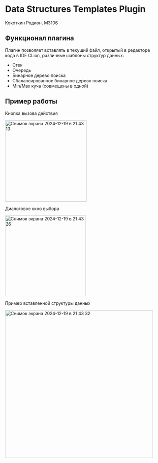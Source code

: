 # Data Structures Templates Plugin
Кокоткин Родион, М3106

## Функционал плагина
Плагин позволяет вставлять в текущий файл, открытый в редакторе кода в IDE CLion, различные шаблоны структур данных:
- Стек
- Очередь
- Бинарное дерево поиска
- Сбалансированное бинарное дерево поиска
- Min/Max куча (совмещены в одной)

## Пример работы

Кнопка вызова действия

<img width="264" alt="Снимок экрана 2024-12-19 в 21 43 13" src="https://github.com/user-attachments/assets/c123f2a5-2356-4df5-8d38-9986a9a4dece" />

Диалоговое окно выбора

<img width="262" alt="Снимок экрана 2024-12-19 в 21 43 26" src="https://github.com/user-attachments/assets/0d8937c8-bea7-4030-96ac-0060dd162b49" />

Пример вставленной структуры данных

<img width="480" alt="Снимок экрана 2024-12-19 в 21 43 32" src="https://github.com/user-attachments/assets/73a5d5cc-7495-41f4-83e3-3c615ef250fb" />
